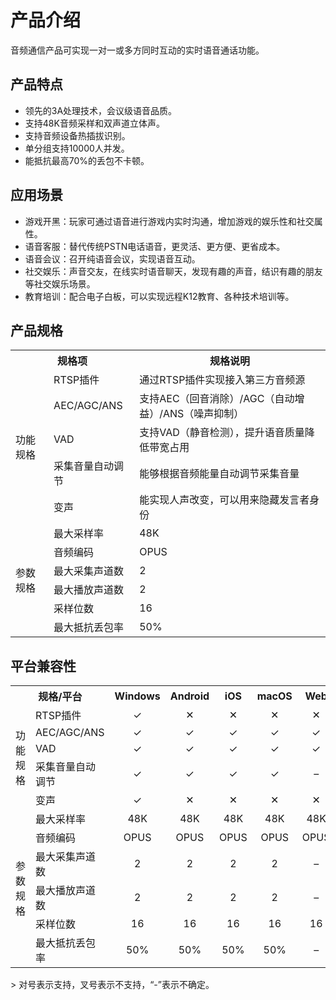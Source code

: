 # 产品介绍
音频通信产品可实现一对一或多方同时互动的实时语音通话功能。

## 产品特点

+ 领先的3A处理技术，会议级语音品质。
+ 支持48K音频采样和双声道立体声。
+ 支持音频设备热插拔识别。
+ 单分组支持10000人并发。
+ 能抵抗最高70%的丢包不卡顿。


## 应用场景

+ 游戏开黑：玩家可通过语音进行游戏内实时沟通，增加游戏的娱乐性和社交属性。
+ 语音客服：替代传统PSTN电话语音，更灵活、更方便、更省成本。
+ 语音会议：召开纯语音会议，实现语音互动。
+ 社交娱乐：声音交友，在线实时语音聊天，发现有趣的声音，结识有趣的朋友等社交娱乐场景。
+ 教育培训：配合电子白板，可以实现远程K12教育、各种技术培训等。


## 产品规格

<table>
<tr>
<th colspan="2" align="center">规格项</th>
<th align="center">规格说明</th>
</tr>

<tr>
<td rowspan="5">功能规格</td>
<td>RTSP插件</td>
<td >通过RTSP插件实现接入第三方音频源</td>
</tr>

<tr>
<td>AEC/AGC/ANS</td>
<td>支持AEC（回音消除）/AGC（自动增益）/ANS（噪声抑制）</td>
</tr>

<tr>
<td>VAD</td>
<td>支持VAD（静音检测），提升语音质量降低带宽占用</td>
</tr>

<tr>
<td>采集音量自动调节</td>
<td>能够根据音频能量自动调节采集音量</td>
</tr>

<tr>
<td>变声</td>
<td>能实现人声改变，可以用来隐藏发言者身份</td>
</tr>


<tr>
<td rowspan="6">参数规格</td>
<td>最大采样率</td>
<td>48K</td>
</tr>

<tr>
<td>音频编码</td>
<td>OPUS</td>
</tr>

<tr>
<td>最大采集声道数</td>
<td>2</td>
</tr>

<tr>
<td>最大播放声道数</td>
<td>2</td>
</tr>

<tr>
<td>采样位数</td>
<td>16</td>
</tr>

<tr>
<td>最大抵抗丢包率</td>
<td>50%</td>
</tr>

</table>


## 平台兼容性

<table>
<tr>
<th colspan="2" align="center">规格/平台</th>
<th>Windows</th>
<th>Android</th>
<th>iOS</th>
<th>macOS</th>
<th>Web</th>
<th>WeChat</th>
</tr>

<tr>
<td rowspan="5">功能规格</td>
<td>RTSP插件</td>
<td align="center">&#10003</td>
<td align="center">&#10005</td>
<td align="center">&#10005</td>
<td align="center">&#10005</td>
<td align="center">&#10005</td>
<td align="center">&#10005</td>
</tr>

<tr>
<td>AEC/AGC/ANS</td>
<td align="center">&#10003</td>
<td align="center">&#10003</td>
<td align="center">&#10003</td>
<td align="center">&#10003</td>
<td align="center">&#10003</td>
<td align="center">&#10003</td>
</tr>

<tr>
<td>VAD</td>
<td align="center">&#10003</td>
<td align="center">&#10003</td>
<td align="center">&#10003</td>
<td align="center">&#10003</td>
<td align="center">&#10003</td>
<td align="center">&#10003</td>
</tr>

<tr>
<td>采集音量自动调节</td>
<td align="center">&#10003</td>
<td align="center">&#10003</td>
<td align="center">&#10003</td>
<td align="center">&#10003</td>
<td align="center">&#8211</td>
<td align="center">&#8211</td>
</tr>

<tr>
<td>变声</td>
<td align="center">&#10003</td>
<td align="center">&#10005</td>
<td align="center">&#10005</td>
<td align="center">&#10005</td>
<td align="center">&#10005</td>
<td align="center">&#10005</td>
</tr>



<tr>
<td rowspan="6">参数规格</td>
<td>最大采样率</td>
<td align="center">48K</td>
<td align="center">48K</td>
<td align="center">48K</td>
<td align="center">48K</td>
<td align="center">48K</td>
<td align="center">48K</td>
</tr>

<tr>
<td>音频编码</td>
<td align="center">OPUS</td>
<td align="center">OPUS</td>
<td align="center">OPUS</td>
<td align="center">OPUS</td>
<td align="center">OPUS</td>
<td align="center">OPUS</td>
</tr>

<tr>
<td>最大采集声道数</td>
<td align="center">2</td>
<td align="center">2</td>
<td align="center">2</td>
<td align="center">2</td>
<td align="center">&#8211</td>
<td align="center">&#8211</td>
</tr>

<tr>
<td>最大播放声道数</td>
<td align="center">2</td>
<td align="center">2</td>
<td align="center">2</td>
<td align="center">2</td>
<td align="center">&#8211</td>
<td align="center">&#8211</td>
</tr>

<tr>
<td>采样位数</td>
<td align="center">16</td>
<td align="center">16</td>
<td align="center">16</td>
<td align="center">16</td>
<td align="center">16</td>
<td align="center">16</td>
</tr>

<tr>
<td>最大抵抗丢包率</td>
<td align="center">50%</td>
<td align="center">50%</td>
<td align="center">50%</td>
<td align="center">50%</td>
<td align="center">&#8211</td>
<td align="center">&#8211</td>
</tr>

</table>
> 对号表示支持，叉号表示不支持，“-”表示不确定。